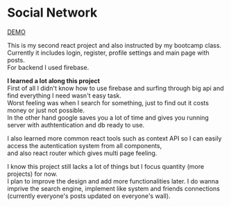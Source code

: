 # Social Network
[DEMO](https://haim-social-network.netlify.app)

This is my second react project and also instructed by my bootcamp class. \
Currently it includes login, register, profile settings and main page with posts. \
For backend I used firebase.

**I learned a lot along this project** \
First of all I didn't know how to use firebase and surfing through big api and find everything I need wasn't easy task.\
Worst feeling was when I search for something, just to find out it costs money or just not possible.\
In the other hand google saves you a lot of time and gives you running server with authtentication and db ready to use.


I also learned more common react tools such as context API so I can easily access the autentication system from all components, \
and also react router which gives multi page feeling.


I know this project still lacks a lot of things but I focus quantity (more projects) for now. \
I plan to improve the design and add more functionalities later.
I do wanna imprive the search engine, implement like system and friends connections (currently everyone's posts updated on everyone's wall).


